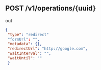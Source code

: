 ## POST /v1/operations/{uuid}

out
```json
{
 "type": "redirect" 
 "formUrl": "",
 "metadata": {},
 "redirectUrl": "http://google.com",
 "waitInterval": "",
 "waitUntil": ""
 }
```
